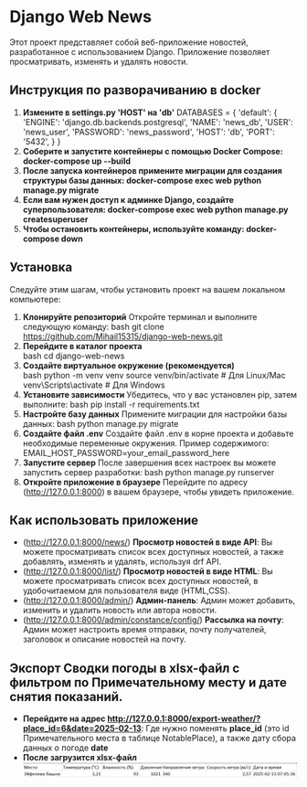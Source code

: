 # Django Web News
Этот проект представляет собой веб-приложение новостей, разработанное с использованием Django. Приложение позволяет просматривать, изменять и удалять новости.
## Инструкция по разворачиванию в docker
1. **Измените в settings.py 'HOST' на 'db'**
DATABASES = {
    'default': {
        'ENGINE': 'django.db.backends.postgresql',
        'NAME': 'news_db',
        'USER': 'news_user',
        'PASSWORD': 'news_password',
        'HOST': 'db',
        'PORT': '5432',
    }
}
2. **Соберите и запустите контейнеры с помощью Docker Compose: docker-compose up --build**
3. **После запуска контейнеров примените миграции для создания структуры базы данных: docker-compose exec web python manage.py migrate**
4. **Если вам нужен доступ к админке Django, создайте суперпользователя: docker-compose exec web python manage.py createsuperuser**
5. **Чтобы остановить контейнеры, используйте команду: docker-compose down**
## Установка
Следуйте этим шагам, чтобы установить проект на вашем локальном компьютере:
1. **Клонируйте репозиторий**
   Откройте терминал и выполните следующую команду: 
bash
   git clone https://github.com/Mihail15315/django-web-news.git
2. **Перейдите в каталог проекта**   
bash
   cd django-web-news
3. **Создайте виртуальное окружение (рекомендуется)**  
bash
   python -m venv venv
   source venv/bin/activate  # Для Linux/Mac
   venv\Scripts\activate  # Для Windows
4. **Установите зависимости**
Убедитесь, что у вас установлен pip, затем выполните:
bash
   pip install -r requirements.txt
5. **Настройте базу данных**
   Примените миграции для настройки базы данных:
bash
   python manage.py migrate
6. **Создайте файл .env**
   Создайте файл .env в корне проекта и добавьте необходимые переменные окружения. Пример содержимого: 
   EMAIL_HOST_PASSWORD=your_email_password_here
7. **Запустите сервер**
   После завершения всех настроек вы можете запустить сервер разработки:
bash
   python manage.py runserver
8. **Откройте приложение в браузере**
   Перейдите по адресу (http://127.0.0.1:8000) в вашем браузере, чтобы увидеть приложение.
## Как использовать приложение
- (http://127.0.0.1:8000/news/) **Просмотр новостей в виде API**: Вы можете просматривать список всех доступных новостей, а также добавлять, изменять и удалять, используя drf API.
- (http://127.0.0.1:8000/list/) **Просмотр новостей в виде HTML**: Вы можете просматривать список всех доступных новостей, в удобочитаемом для пользователя виде (HTML,CSS).
- (http://127.0.0.1:8000/admin/) **Админ-панель**: Админ может добавить, изменить и удалить новость или автора новости.
- (http://127.0.0.1:8000/admin/constance/config/) **Рассылка на почту**: Админ может настроить время отправки, почту получателей, заголовок и описание новостей на почту.
## Экспорт Сводки погоды в xlsx-файл с фильтром по Примечательному месту и дате снятия показаний.
- **Перейдите на адрес http://127.0.0.1:8000/export-weather/?place_id=6&date=2025-02-13**: Где нужно поменять **place_id** (это id Примечательного места в таблице NotablePlace), а также дату сбора данных о погоде **date** 
- **После загрузится xlsx-файл** ![Пример как должен выглядеть файл](https://github.com/Mihail15315/django-web-news/blob/export/export.png)
